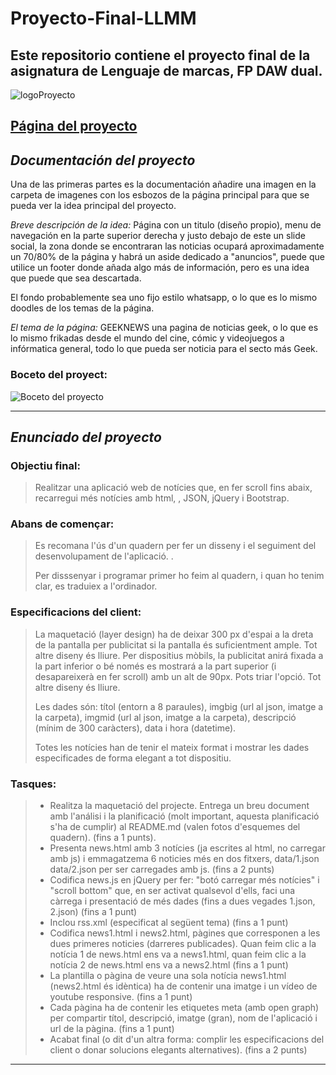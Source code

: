 # Proyecto-Final-LLMM
Este repositorio contiene el proyecto final de la asignatura de Lenguaje de marcas, FP DAW dual.
---
![logoProyecto](https://cdn.rawgit.com/Juanan313/Proyecto-Final-LLMM/master/src/img/GeekNews.png)

[Página del proyecto](https://rawgit.com/Juanan313/Proyecto-Final-LLMM/master/news.html)
---
## *Documentación del proyecto*

Una de las primeras partes es la documentación añadire una imagen en la carpeta de imagenes con los esbozos de la página principal para que se pueda ver la idea principal del proyecto.

*Breve descripción de la idea:*
Página con un titulo (diseño propio), menu de navegación en la parte superior derecha y justo debajo de este un slide social, la zona donde se encontraran las noticias ocupará aproximadamente un 70/80% de la página y habrá un aside dedicado a "anuncios", puede que utilice un footer donde añada algo más de información, pero es una idea que puede que sea descartada. 

El fondo probablemente sea uno fijo estilo whatsapp, o lo que es lo mismo doodles de los temas de la página.

*El tema de la página:* GEEKNEWS una pagina de noticias geek, o lo que es lo mismo frikadas desde el mundo del cine, cómic y videojuegos a infórmatica general, todo lo que pueda ser noticia para el secto más Geek.

### Boceto del proyect:

![Boceto del proyecto](https://cdn.rawgit.com/Juanan313/Proyecto-Final-LLMM/master/src/bocetoProyectoLLMM.jpg)

---
## *Enunciado del proyecto*

### **Objectiu final:** 
> Realitzar una aplicació web de notícies que, en fer scroll fins abaix, recarregui més notícies amb html, , JSON, jQuery i Bootstrap.


### **Abans de començar:**

> Es recomana l'ús d'un quadern per fer un disseny i el seguiment del desenvolupament de l'aplicació. .
>   
> Per disssenyar i programar primer ho feim al quadern, i quan ho tenim clar, es traduiex a l'ordinador.


### **Especificacions del client:**

> La maquetació (layer design) ha de deixar 300 px d'espai a la dreta de la pantalla per publicitat si la pantalla és suficientment ample. Tot altre diseny és lliure.
> Per dispositius mòbils, la publicitat anirá fixada a la part inferior o bé només es mostrará a la part superior (i desapareixerà en fer scroll) amb un alt de 90px. Pots triar l'opció. Tot altre diseny és lliure.
> 
> Les dades són: títol (entorn a 8 paraules), imgbig (url al json, imatge a la carpeta), imgmid (url al json, imatge a la carpeta), descripció (mínim de 300 caràcters), data i hora (datetime).
> 
> Totes les notícies han de tenir el mateix format i mostrar les dades especificades de forma elegant a tot dispositiu.


### **Tasques:**

> * Realitza la maquetació del projecte. Entrega un breu document amb l'análisi i la planificació (molt important, aquesta planificació s'ha de cumplir) al README.md (valen fotos d'esquemes del quadern).
                (fins a 1 punts).
> * Presenta news.html amb 3 notícies (ja escrites al html, no carregar amb js) i emmagatzema 6 noticies més en dos fitxers, data/1.json data/2.json per ser carregades amb js.
                (fins a 2 punts)
> * Codifica news.js en jQuery per fer: "botó carregar més notícies" i "scroll bottom" que, en ser activat qualsevol d'ells, faci una càrrega i presentació de més dades (fins a dues vegades                    1.json, 2.json)
                (fins a 1 punt)
> * Inclou rss.xml (especificat al següent tema)
                (fins a 1 punt)
> * Codifica news1.html i news2.html, pàgines que corresponen a les dues primeres noticies (darreres publicades). Quan feim clic a la notícia 1 de news.html ens va a news1.html, quan feim clic a la notícia 2 de news.html ens va a news2.html 
                (fins a 1 punt)
> * La plantilla o pàgina de veure una sola notícia news1.html (news2.html és idèntica) ha de contenir una imatge i un vídeo de youtube responsive. 
                (fins a 1 punt)
> * Cada pàgina ha de contenir les etiquetes meta (amb open graph) per compartir títol, descripció, imatge (gran), nom de l'aplicació i url de la pàgina. 
                (fins a 1 punt)
> * Acabat final (o dit d'un altra forma: complir les especificacions del client o donar solucions elegants alternatives).
                (fins a 2 punts)

---
